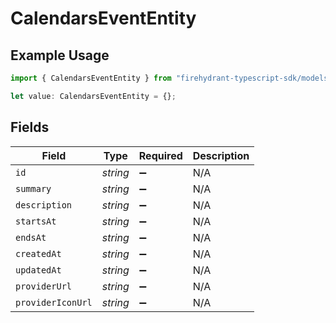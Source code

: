 # CalendarsEventEntity

## Example Usage

```typescript
import { CalendarsEventEntity } from "firehydrant-typescript-sdk/models/components";

let value: CalendarsEventEntity = {};
```

## Fields

| Field              | Type               | Required           | Description        |
| ------------------ | ------------------ | ------------------ | ------------------ |
| `id`               | *string*           | :heavy_minus_sign: | N/A                |
| `summary`          | *string*           | :heavy_minus_sign: | N/A                |
| `description`      | *string*           | :heavy_minus_sign: | N/A                |
| `startsAt`         | *string*           | :heavy_minus_sign: | N/A                |
| `endsAt`           | *string*           | :heavy_minus_sign: | N/A                |
| `createdAt`        | *string*           | :heavy_minus_sign: | N/A                |
| `updatedAt`        | *string*           | :heavy_minus_sign: | N/A                |
| `providerUrl`      | *string*           | :heavy_minus_sign: | N/A                |
| `providerIconUrl`  | *string*           | :heavy_minus_sign: | N/A                |